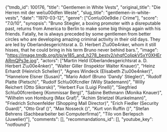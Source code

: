 {"tmdb_id": 100176, "title": "Gentlemen in White Vests", "original_title": "Die Herren mit der wei\u00dfen Weste", "slug_title": "gentlemen-in-white-vests", "date": "1970-03-12", "genre": ["Com\u00e9die / Crime"], "score": "7.0/10", "synopsis": "Bruno Stiegler, a boxing promoter with a disreputable past, returns from America to Berlin to make some big things again with his friends. Fatally, he is always preceded by some gentlemen from better circles who are developing amazing criminal activity in their old days. They are led by Oberlandesgerichtsrat a. D. Herbert Z\u00e4nker, whom it still hisses, that he could bring in his term Bruno never behind bars.", "image": "https://image.tmdb.org/t/p/w185_and_h278_bestv2/xhqfCoIjpkV5xY0XHErARmQPs3e.jpg", "actors": ["Martin Held (Oberlandesgerichtsrat a. D. Herbert Z\u00e4nker)", "Walter Giller (Inspektor Walter Knauer)", "Heinz Erhardt (Heinrich Scheller)", "Agnes Windeck (Elisabeth Z\u00e4nker)", "Hannelore Elsner (Susan)", "Mario Adorf (Bruno 'Dandy' Stiegler)", "Rudolf Platte (Pietsch)", "Rudolf Sch\u00fcndler (Willy Stademann)", "Willy Reichert (Otto Sikorski)", "Herbert Fux (Luigi Pinelli)", "Siegfried Sch\u00fcrenberg (Kommissar Berg)", "Sabine Bethmann (Monika Knauer)", "Wilhelm von Homburg (Max Graf)", "Achim Strietzel (Kunkelmann)", "Friedrich Schoenfelder (Shopping Mall Director)", "Erich Fiedler (Security Guard)", "Otto Graf ()", "Max Nosseck ()", "Kurt von Ruffin ()", "Stefan Behrens (Sachbearbeiter bei Computerfirma)", "Tilo von Berlepsch (Juwelier)"], "comments": [], "recommandations_id": [], "youtube_key": "notfound"}
